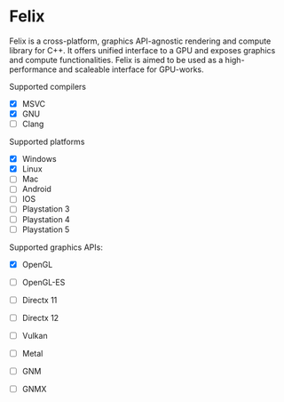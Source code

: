 # Felix

Felix is a cross-platform, graphics API-agnostic rendering and compute library for C++. It offers unified interface to a GPU and exposes graphics and compute functionalities. Felix is aimed to be used as a high-performance and scaleable interface for GPU-works.

Supported compilers
- [X] MSVC
- [X] GNU
- [ ] Clang

Supported platforms
- [X] Windows
- [X] Linux
- [ ] Mac
- [ ] Android
- [ ] IOS
- [ ] Playstation 3
- [ ] Playstation 4
- [ ] Playstation 5

Supported graphics APIs:

- [X] OpenGL
- [ ] OpenGL-ES
- [ ] Directx 11
- [ ] Directx 12
- [ ] Vulkan
- [ ] Metal
- [ ] GNM
- [ ] GNMX



